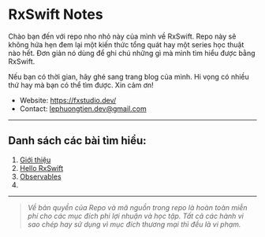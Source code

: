 # RxSwift Notes
Chào bạn đến với repo nho nhỏ này của mình về RxSwift. Repo này sẽ không hứa hẹn đem lại một kiến thức tổng quát hay một series học thuật nào hết. Đơn giản nó dùng để ghi chú những gì mà mình tìm hiểu được bằng RxSwift.

Nếu bạn có thời gian, hãy ghé sang trang blog của mình. Hi vọng có nhiều thứ hay mà bạn có thể tìm được. Xin cảm ơn!

* Website: https://fxstudio.dev/
* Contact: lephuongtien.dev@gmail.com

---
## Danh sách các bài tìm hiểu:

1. [Giới thiệu](./_Docs/01_GioiThieu.md)
2. [Hello RxSwift](./_Docs/02_HelloRxSwift.md)
3. [Observables](./_Docs/03_Observables.md)
4. 

---

> *Về bản quyền của Repo và mã nguồn trong repo là hoàn toàn miễn phí cho các mục đích phi lợi nhuận và học tập. Tất cả các hành vi sao chép hay sử dụng vì mục đích thương mại thì đều là vi phạm.*
